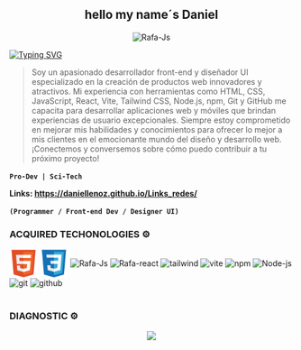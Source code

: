 
<div align="center">
  <h2>hello my name´s Daniel </h2>
  <img align="center" alt="Rafa-Js" width="250" src="https://github.com/DanielLenoz/DanielLenoz/assets/98136538/ba7578fa-c83f-4d34-adc5-19e8e722e32a"
>
</div>

<!--   my-ticker -->    
[![Typing SVG](https://readme-typing-svg.herokuapp.com?font=Fira+Code&pause=1000&width=435&lines=%F0%9F%91%8B%F0%9F%8F%BBHi%2C+Soy+Daniel+Rodriguez👨‍💻;👨‍🚀Programador+Front-end🌟;👨‍🎨+Desiner+UI🛸)](https://git.io/typing-svg)
>Soy un apasionado desarrollador front-end y diseñador UI especializado en la creación de productos web innovadores y atractivos. Mi experiencia con herramientas como HTML, CSS, JavaScript, React, Vite, Tailwind CSS, Node.js, npm, Git y GitHub me capacita para desarrollar aplicaciones web y móviles que brindan experiencias de usuario excepcionales. Siempre estoy comprometido en mejorar mis habilidades y conocimientos para ofrecer lo mejor a mis clientes en el emocionante mundo del diseño y desarrollo web. ¡Conectemos y conversemos sobre cómo puedo contribuir a tu próximo proyecto! 


**`Pro-Dev | Sci-Tech`**

**Links: https://daniellenoz.github.io/Links_redes/**

**`(Programmer / Front-end Dev / Designer UI)`**


<h3>ACQUIRED TECHONOLOGIES ⚙</h3>
<div style="display: inline_block">
  <img align="center" alt="Rafa-HTML" width="50" src="https://raw.githubusercontent.com/devicons/devicon/master/icons/html5/html5-original.svg">
  <img align="center" alt="Rafa-CSS" width="50" src="https://raw.githubusercontent.com/devicons/devicon/master/icons/css3/css3-original.svg">
  <img align="center" alt="Rafa-Js"  width="45" src="https://github.com/DanielLenoz/DanielLenoz/assets/98136538/6945be85-ee6e-4842-b59d-19055130af96">
  <img align="center" alt="Rafa-react"  width="50"src="https://cdn.jsdelivr.net/gh/devicons/devicon/icons/react/react-original.svg" />
  <img align="center" alt="tailwind" width="50" src="https://github.com/DanielLenoz/DanielLenoz/assets/98136538/bcea025e-0792-4422-a3e0-e848a30e4402" />
  <img align="center" alt="vite"  width="50" src="https://github.com/DanielLenoz/DanielLenoz/assets/98136538/c99a697e-753d-4dbe-b3d0-8a5fd003b691" />
  <img align="center" alt="npm"  width="80" src="https://github.com/DanielLenoz/DanielLenoz/assets/98136538/99d5bd88-d6e4-4ba8-8bf3-8b8346668e7d" />
  <img align="center" alt="Node-js"  width="150" src="https://github.com/DanielLenoz/DanielLenoz/assets/98136538/cd4c6c95-fd94-4c71-be26-27041bb1c4c5" />
  <img align="center" alt="git"  width="50" src="https://cdn.jsdelivr.net/gh/devicons/devicon/icons/git/git-original.svg" />
  <img align="center" alt="github" width="50" src="https://github.com/DanielLenoz/DanielLenoz/assets/98136538/8c0947d1-84c1-4a6e-8344-5fe62eb8cfd0" />
</div>
<br>

<h3>DIAGNOSTIC ⚙</h3>
<div align="center" tyle="display: inline_block">
  <a href="https://github.com/DanielLenoz">
  <img height="160em" src="https://github-readme-stats.vercel.app/api/top-langs/?username=DanielLenoz&layout=compact&langs_count=7&theme=blue-green"/> 
</div>
